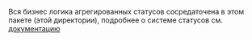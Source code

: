Вся бизнес логика агрегированных статусов сосредаточена в этом пакете (этой директории), подробнее о системе статусов см. [документацию](https://docs.yandex-team.ru/direct-dev/aggr-statuses/concept.html)
